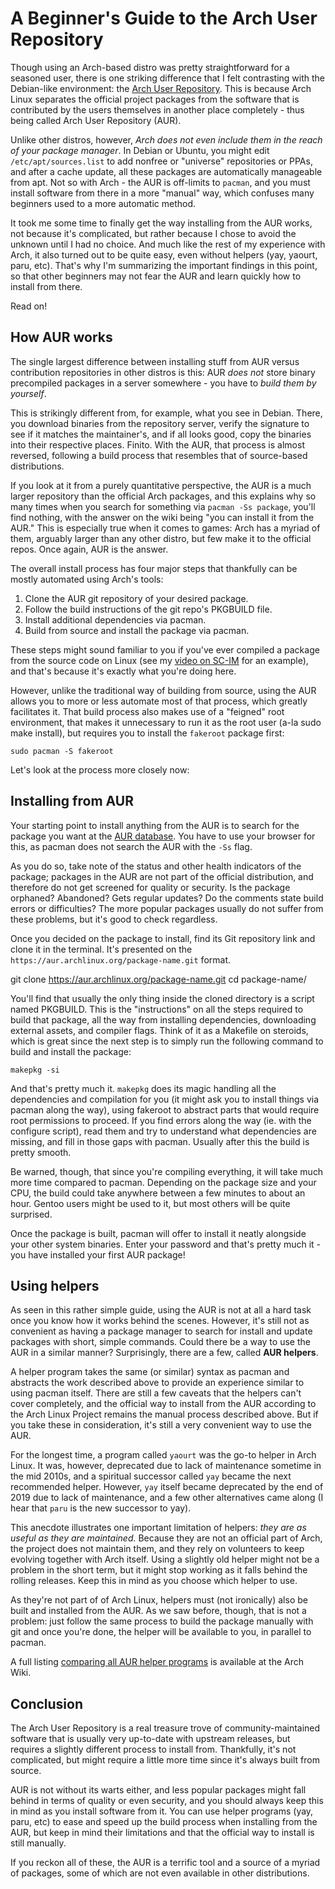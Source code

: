 # A Beginner's Guide to the Arch User Repository

Though using an Arch-based distro was pretty straightforward for a seasoned user, there is one striking difference that I felt contrasting with the Debian-like environment: the [Arch User Repository](https://aur.archlinux.org/). This is because Arch Linux separates the official project packages from the software that is contributed by the users themselves in another place completely - thus being called Arch User Repository (AUR).

Unlike other distros, however, *Arch does not even include them in the reach of your package manager*. In Debian or Ubuntu, you might edit `/etc/apt/sources.list` to add nonfree or "universe" repositories or PPAs, and after a cache update, all these packages are automatically manageable from apt. Not so with Arch - the AUR is off-limits to `pacman`, and you must install software from there in a more "manual" way, which confuses many beginners used to a more automatic method.

It took me some time to finally get the way installing from the AUR works, not because it's complicated, but rather because I chose to avoid the unknown until I had no choice. And much like the rest of my experience with Arch, it also turned out to be quite easy, even without helpers (yay, yaourt, paru, etc). That's why I'm summarizing the important findings in this point, so that other beginners may not fear the AUR and learn quickly how to install from there.

Read on!

## How AUR works

The single largest difference between installing stuff from AUR versus contribution repositories in other distros is this: AUR *does not* store binary precompiled packages in a server somewhere - you have to *build them by yourself*.

This is strikingly different from, for example, what you see in Debian. There, you download binaries from the repository server, verify the signature to see if it matches the maintainer's, and if all looks good, copy the binaries into their respective places. Finito. With the AUR, that process is almost reversed, following a build process that resembles that of source-based distributions.

If you look at it from a purely quantitative perspective, the AUR is a much larger repository than the official Arch packages, and this explains why so many times when you search for something via `pacman -Ss package`, you'll find nothing, with the answer on the wiki being "you can install it from the AUR." This is especially true when it comes to games: Arch has a myriad of them, arguably larger than any other distro, but few make it to the official repos. Once again, AUR is the answer.

The overall install process has four major steps that thankfully can be mostly automated using Arch's tools:

1. Clone the AUR git repository of your desired package.
2. Follow the build instructions of the git repo's PKGBUILD file.
3. Install additional dependencies via pacman.
4. Build from source and install the package via pacman.

These steps might sound familiar to you if you've ever compiled a package from the source code on Linux (see my [video on SC-IM](https://diode.zone/videos/watch/22a566fa-464b-4ddd-9e71-38340208bf14) for an example), and that's because it's exactly what you're doing here.

However, unlike the traditional way of building from source, using the AUR allows you to more or less automate most of that process, which greatly facilitates it. That build process also makes use of a "feigned" root environment, that makes it unnecessary to run it as the root user (a-la sudo make install), but requires you to install the `fakeroot` package first:

```
sudo pacman -S fakeroot 
```

Let's look at the process more closely now:

## Installing from AUR

Your starting point to install anything from the AUR is to search for the package you want at the [AUR database](https://aur.archlinux.org/). You have to use your browser for this, as pacman does not search the AUR with the `-Ss` flag.

As you do so, take note of the status and other health indicators of the package; packages in the AUR are not part of the official distribution, and therefore do not get screened for quality or security. Is the package orphaned? Abandoned? Gets regular updates? Do the comments state build errors or difficulties? The more popular packages usually do not suffer from these problems, but it's good to check regardless.

Once you decided on the package to install, find its Git repository link and clone it in the terminal. It's presented on the `https://aur.archlinux.org/package-name.git` format.

git clone https://aur.archlinux.org/package-name.git cd package-name/

You'll find that usually the only thing inside the cloned directory is a script named PKGBUILD. This is the "instructions" on all the steps required to build that package, all the way from installing dependencies, downloading external assets, and compiler flags. Think of it as a Makefile on steroids, which is great since the next step is to simply run the following command to build and install the package:

```
makepkg -si 
```

And that's pretty much it. `makepkg` does its magic handling all the dependencies and compilation for you (it might ask you to install things via pacman along the way), using fakeroot to abstract parts that would require root permissions to proceed. If you find errors along the way (ie. with the configure script), read them and try to understand what dependencies are missing, and fill in those gaps with pacman. Usually after this the build is pretty smooth.

Be warned, though, that since you're compiling everything, it will take much more time compared to pacman. Depending on the package size and your CPU, the build could take anywhere between a few minutes to about an hour. Gentoo users might be used to it, but most others will be quite surprised.

Once the package is built, pacman will offer to install it neatly alongside your other system binaries. Enter your password and that's pretty much it - you have installed your first AUR package!

## Using helpers

As seen in this rather simple guide, using the AUR is not at all a hard task once you know how it works behind the scenes. However, it's still not as convenient as having a package manager to search for install and update packages with short, simple commands. Could there be a way to use the AUR in a similar manner? Surprisingly, there are a few, called **AUR helpers**.

A helper program takes the same (or similar) syntax as pacman and abstracts the work described above to provide an experience similar to using pacman itself. There are still a few caveats that the helpers can't cover completely, and the official way to install from the AUR according to the Arch Linux Project remains the manual process described above. But if you take these in consideration, it's still a very convenient way to use the AUR.

For the longest time, a program called `yaourt` was the go-to helper in Arch Linux. It was, however, deprecated due to lack of maintenance sometime in the mid 2010s, and a spiritual successor called `yay` became the next recommended helper. However, `yay` itself became deprecated by the end of 2019 due to lack of maintenance, and a few other alternatives came along (I hear that `paru` is the new successor to yay).

This anecdote illustrates one important limitation of helpers: *they are as useful as they are maintained.* Because they are not an official part of Arch, the project does not maintain them, and they rely on volunteers to keep evolving together with Arch itself. Using a slightly old helper might not be a problem in the short term, but it might stop working as it falls behind the rolling releases. Keep this in mind as you choose which helper to use.

As they're not part of of Arch Linux, helpers must (not ironically) also be built and installed from the AUR. As we saw before, though, that is not a problem: just follow the same process to build the package manually with git and once you're done, the helper will be available to you, in parallel to pacman.

A full listing [comparing all AUR helper programs](https://wiki.archlinux.org/index.php/AUR_helpers) is available at the Arch Wiki.

## Conclusion

The Arch User Repository is a real treasure trove of community-maintained software that is usually very up-to-date with upstream releases, but requires a slightly different process to install from. Thankfully, it's not complicated, but might require a little more time since it's always built from source.

AUR is not without its warts either, and less popular packages might fall behind in terms of quality or even security, and you should always keep this in mind as you install software from it. You can use helper programs (yay, paru, etc) to ease and speed up the build process when installing from the AUR, but keep in mind their limitations and that the official way to install is still manually.

If you reckon all of these, the AUR is a terrific tool and a source of a myriad of packages, some of which are not even available in other distributions.
